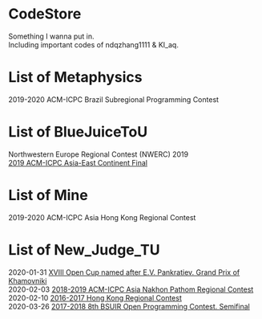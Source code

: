 # CodeStore
Something I wanna put in.<br/>
Including important codes of ndqzhang1111 & KI_aq.<br/>
# List of Metaphysics
2019-2020 ACM-ICPC Brazil Subregional Programming Contest
# List of BlueJuiceToU
Northwestern Europe Regional Contest (NWERC) 2019 <br/>
[2019 ACM-ICPC Asia-East Continent Final](https://github.com/KI-aq/CodeStore/tree/master/2019-2020-ICPC/2019ECfinal)
# List of Mine
2019-2020 ACM-ICPC Asia Hong Kong Regional Contest
# List of New_Judge_TU
2020-01-31 [XVIII Open Cup named after E.V. Pankratiev. Grand Prix of Khamovniki](https://github.com/KI-aq/CodeStore/tree/master/OpenCup/Grand%20Prix%20of%20Khamovniki)<br/>
2020-02-03 [2018-2019 ACM-ICPC Asia Nakhon Pathom Regional Contest](https://github.com/KI-aq/CodeStore/tree/master/2018-2019-ICPC/Asia-Nakhon_Pathom)<br/>
2020-02-10 [2016-2017 Hong Kong Regional Contest](https://github.com/KI-aq/CodeStore/tree/master/2016-2017-ICPC/2016-2017%20Hong%20Kong%20Regional%20Contest)<br/>
2020-03-26 [2017-2018 8th BSUIR Open Programming Contest. Semifinal](https://github.com/KI-aq/CodeStore/tree/master/Special/2017-2018%208th%20BSUIR%20Open%20Programming%20Contest.%20Semifinal)<br/>
